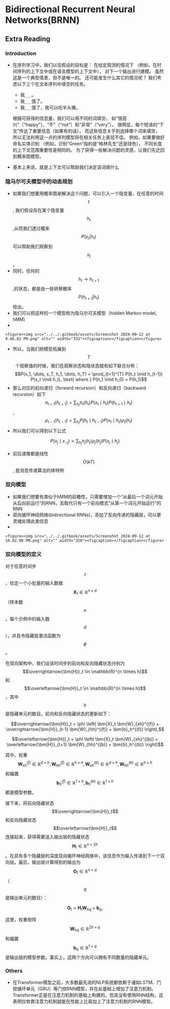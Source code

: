 # Bidirectional Recurrent Neural Networks(BRNN)



## Extra Reading

### Introduction

*   在序列学习中，我们以往假设的目标是： 在给定观测的情况下 （例如，在时间序列的上下文中或在语言模型的上下文中）， 对下一个输出进行建模。 虽然这是一个典型情景，但不是唯一的。 还可能发生什么其它的情况呢？ 我们考虑以下三个在文本序列中填空的任务。

    * 我`___`。
    * 我`___`饿了。
    * 我`___`饿了，我可以吃半头猪。

    根据可获得的信息量，我们可以用不同的词填空， 如“很高兴”（“happy”）、“不”（“not”）和“非常”（“very”）。 很明显，每个短语的“下文”传达了重要信息（如果有的话）， 而这些信息关乎到选择哪个词来填空， 所以无法利用这一点的序列模型将在相关任务上表现不佳。 例如，如果要做好命名实体识别 （例如，识别“Green”指的是“格林先生”还是绿色）， 不同长度的上下文范围重要性是相同的。 为了获得一些解决问题的灵感，让我们先迂回到概率图模型。
* 基本上来说，就是上下文可以帮助我们决定该词填什么

### 隐马尔可夫模型中的动态规划

* 如果我们想要用概率图来解决这个问题，可以引入一个隐变量，在任意的时间$$t$$, 我们假设存在某个隐变量$$h_t$$ ,从而我们透过概率 $$P(x_t \vert  h_t)$$ 可以帮助我们观察到 $$x_t$$。
* 同时，任何的$$h_t \rightarrow h_{t+1}$$,的状态，都是由一些转移概率 $$P(h_{t+1}\vert h_t)$$ 给出。
* 我们可以把这样的一个模型称为隐马尔可夫模型（hidden Markov model, hMM）
*

    <figure><img src="../../.gitbook/assets/Screenshot 2024-09-12 at 9.46.02 PM.png" alt="" width="333"><figcaption></figcaption></figure>
* 所以，当我们把模型拓展到$$T$$  个观察值的时候，我们在观察状态和隐状态就有如下联合分布：$$P(x_1, \dots, x_T, h_1, \dots, h_T) = \prod_{t=1}^{T} P(h_t \mid h_{t-1}) P(x_t \mid h_t), \text{ where } P(h_1 \mid h_0) = P(h_1)$$
* 那么对应的前向递归（forward recursion）和反向递归（backward recursion）如下$$\pi_{t+1}(h_{t+1}) = \sum_{h_t} \pi_t(h_t) P(x_t \mid h_t) P(h_{t+1} \mid h_t)$$, $$\rho_{t-1}(h_{t-1}) = \sum_{h_t} P(h_t \mid h_{t-1}) P(x_t \mid h_t) \rho_t(h_t)$$
* 所以我们可以得到以下公式

$$P(x_j \mid x_{-j}) \propto \sum_{h_j} \pi_j(h_j) \rho_j(h_j) P(x_j \mid h_j)$$

* 前后递推都是线性 $$O(kT)$$, 是消息传递算法的体特例

### 双向模型

* 如果我们想要有类似于hMM的前瞻性，只需要增加一个“从最后一个词元开始从后向前运行”的RNN，去取代只有一个前向模式“从第一个词元开始运行”的RNN
* 双向循环神经网络(bidirectional RNNs)，添加了反向传递的隐藏层，可以更灵魂处理此类信息
*

    <figure><img src="../../.gitbook/assets/Screenshot 2024-09-12 at 10.02.00 PM.png" alt="" width="320"><figcaption></figcaption></figure>

### 双向模型的定义

对于任意时间步 $$t$$，给定一个小批量的输入数据 $$\bm{X}_t \in \mathbb{R}^{n \times d}$$ （样本数 $$n$$，每个示例中的输入数 $$d$$），并且令隐藏层激活函数为 $$\phi$$。

在双向架构中，我们设该时间步的前向和反向隐藏状态分别为 $$\overrightarrow{\bm{H}}_t \in \mathbb{R}^{n \times h}$$ 和 $$\overleftarrow{\bm{H}}_t \in \mathbb{R}^{n \times h}$$，其中 $$h$$ 是隐藏单元的数目。前向和反向隐藏状态的更新如下：

$$\overrightarrow{\bm{H}}_t = \phi \left( \bm{X}_t \bm{W}_{xh}^{(f)} + \overrightarrow{\bm{H}}_{t-1} \bm{W}_{hh}^{(f)} + \bm{b}_h^{(f)} \right),$$&#x20;

$$\overleftarrow{\bm{H}}_t = \phi \left( \bm{X}_t \bm{W}_{xh}^{(b)} + \overleftarrow{\bm{H}}_{t+1} \bm{W}_{hh}^{(b)} + \bm{b}_h^{(b)} \right)$$

其中，权重 $$\bm{W}_{xh}^{(f)} \in \mathbb{R}^{d \times h}, \bm{W}_{hh}^{(f)} \in \mathbb{R}^{h \times h}, \bm{W}_{xh}^{(b)} \in \mathbb{R}^{d \times h}, \bm{W}_{hh}^{(b)} \in \mathbb{R}^{h \times h}$$ 和偏置 $$\bm{b}_h^{(f)} \in \mathbb{R}^{1 \times h}, \bm{b}_h^{(b)} \in \mathbb{R}^{1 \times h}$$ 都是模型参数。

接下来，将前向隐藏状态 $$\overrightarrow{\bm{H}}_t$$ 和反向隐藏状态 $$\overleftarrow{\bm{H}}_t$$ 连接起来，获得需要送入输出层的隐藏状态 $$\bm{H}_t \in \mathbb{R}^{n \times 2h}$$。在具有多个隐藏层的深度双向循环神经网络中，该信息作为输入传递到下一个双向层。最后，输出层计算得到的输出为 $$\bm{O}_t \in \mathbb{R}^{n \times q}$$（$$q$$ 是输出单元的数目）：

$$\bm{O}_t = \bm{H}_t \bm{W}_{hq} + \bm{b}_q,$$

这里，权重矩阵 $$\bm{W}_{hq} \in \mathbb{R}^{2h \times q}$$ 和偏置 $$\bm{b}_q \in \mathbb{R}^{1 \times q}$$ 是输出层的模型参数。事实上，这两个方向可以拥有不同数量的隐藏单元。

### Others

* 在Transformer模型之前，大多数最先进的NLP系统都依赖于诸如LSTM、门控循环单元（GRU）等门控RNN模型，并在此基础上增加了注意力机制。Transformer正是在注意力机制的基础上构建的，但其没有使用RNN结构，这表明仅依靠注意力机制就能在性能上比肩加上了注意力机制的RNN模型。
